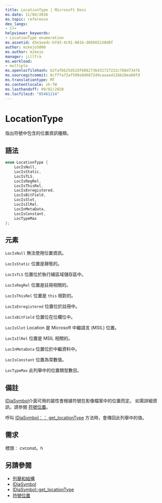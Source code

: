```yaml
---
title: LocationType | Microsoft Docs
ms.date: 11/04/2016
ms.topic: reference
dev_langs:
- C++
helpviewer_keywords:
- LocationType enumeration
ms.assetid: d3e1eedc-bfd3-4c91-881b-d69565138d0f
author: mikejo5000
ms.author: mikejo
manager: jillfra
ms.workload:
- multiple
ms.openlocfilehash: b2fafbb25d52df6082736431727222c788d73476
ms.sourcegitcommit: 6cfffa72af599a9d667249caaaa411bb28ea69fd
ms.translationtype: MT
ms.contentlocale: zh-TW
ms.lasthandoff: 09/02/2020
ms.locfileid: "85461214"
---
```

# <a name="locationtype"></a>LocationType
指出符號中包含的位置資訊種類。

## <a name="syntax"></a>語法

```C++
enum LocationType {
    LocIsNull,
    LocIsStatic,
    LocIsTLS,
    LocIsRegRel,
    LocIsThisRel,
    LocIsEnregistered,
    LocIsBitField,
    LocIsSlot,
    LocIsIlRel,
    LocInMetaData,
    LocIsConstant,
    LocTypeMax
};
```

## <a name="elements"></a>元素
`LocIsNull` 無法使用位置資訊。

`LocIsStatic` 位置是靜態的。

`LocIsTLS` 位置位於執行緒區域儲存區中。

`LocIsRegRel` 位置是註冊相關的。

`LocIsThisRel` 位置是 `this` 相對的。

`LocIsEnregistered` 位置位於註冊中。

`LocIsBitField` 位置位在位欄位中。

`LocIsSlot` Location 是 Microsoft 中繼語言 (MSIL) 位置。

`LocIsIlRel` 位置是 MSIL 相關的。

`LocInMetaData` 位置位於中繼資料中。

`LocIsConstant` 位置為常數值。

`LocTypeMax` 此列舉中的位置類型數目。

## <a name="remarks"></a>備註
[IDiaSymbol](../../debugger/debug-interface-access/idiasymbol.md)介面可用的屬性會根據符號在影像檔案中的位置而定。 如需詳細資訊，請參閱 [符號位置](../../debugger/debug-interface-access/symbol-locations.md)。

呼叫 [IDiaSymbol：： get_locationType](../../debugger/debug-interface-access/idiasymbol-get-locationtype.md) 方法時，會傳回此列舉中的值。

## <a name="requirements"></a>需求
標頭： cvconst。h

## <a name="see-also"></a>另請參閱
- [列舉和結構](../../debugger/debug-interface-access/enumerations-and-structures.md)
- [IDiaSymbol](../../debugger/debug-interface-access/idiasymbol.md)
- [IDiaSymbol::get_locationType](../../debugger/debug-interface-access/idiasymbol-get-locationtype.md)
- [符號位置](../../debugger/debug-interface-access/symbol-locations.md)

